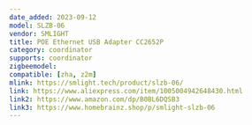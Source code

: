 ```yaml
---
date_added: 2023-09-12
model: SLZB-06
vendor: SMLIGHT
title: POE Ethernet USB Adapter CC2652P
category: coordinator
supports: coordinator
zigbeemodel:
compatible: [zha, z2m]
mlink: https://smlight.tech/product/slzb-06/
link: https://www.aliexpress.com/item/1005004942648430.html
link2: https://www.amazon.com/dp/B0BL6DQSB3
link3: https://www.homebrainz.shop/p/smlight-slzb-06
---
```


